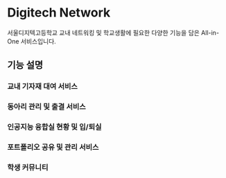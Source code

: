 # Digitech Network

서울디지텍고등학교 교내 네트워킹 및 학교생활에 필요한 다양한 기능을 담은 All-in-One 서비스입니다.

## 기능 설명
### 교내 기자재 대여 서비스
### 동아리 관리 및 출결 서비스
### 인공지능 융합실 현황 및 입/퇴실
### 포트폴리오 공유 및 관리 서비스
### 학생 커뮤니티